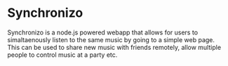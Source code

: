 # Synchronizo

Synchronizo is a node.js powered webapp that allows for users to 
simaltaenously listen to the same music by going to a simple web page.
This can be used to share new music with friends remotely, allow multiple
people to control music at a party etc.
